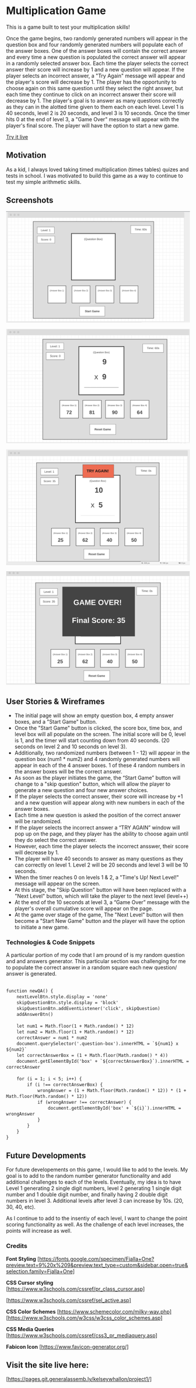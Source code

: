 
# Multiplication Game

This is a game built to test your multiplication skills! 

Once the game begins, two randomly generated numbers will appear in the question box and four randomly generated numbers will populate each of the answer boxes. One of the answer boxes will contain the correct answer and every time a new question is populated the correct answer will appear in a randomly selected answer box. Each time the player selects the correct answer their score will increase by 1 and a new question will appear. If the player selects an incorrect answer, a "Try Again" message will appear and the player's score will decrease by 1. The player has the opportunity to choose again on this same question until they select the right answer, but each time they continue to click on an incorrect answer their score will decrease by 1. The player's goal is to answer as many questions correctly as they can in the alotted time given to them each on each level. Level 1 is 40 seconds, level 2 is 20 seconds, and level 3 is 10 seconds. Once the timer hits 0 at the end of level 3, a "Game Over" message will appear with the player's final score. The player will have the option to start a new game. 

[Try it live](https://reverent-kare-d49434.netlify.app/)


## Motivation
As a kid, I always loved taking timed multiplication (times tables) quizes and tests in school. I was motivated to build this game as a way to continue to test my simple arithmetic skills.


## Screenshots

![beginning](./wireframes/beginningOfGame.png)

![during](./wireframes/duringGame.png)

![wrongAnswer](./wireframes/wrongAnswer.png)

![gameOver](./wireframes/gameOver.png)



## User Stories & Wireframes

- The initial page will show an empty question box, 4 empty answer boxes, and a "Start Game" button.
- Once the "Start Game" button is clicked, the score box, time box, and level box will all populate on the screen. The initial score will be 0, level is 1, and the timer will start counting down from 40 seconds. (20 seconds on level 2 and 10 seconds on level 3).
- Additionally, two randomized numbers (between 1 - 12) will appear in the question box (num1 * num2) and 4 randomly generated numbers will appear in each of the 4 answer boxes. 1 of these 4 random numbers in the answer boxes will be the correct answer.
- As soon as the player initiates the game, the “Start Game” button will change to a "skip question" button, which will allow the player to generate a new question and four new answer choices. 
- If the player selects the correct answer, their score will increase by +1 and a new question will appear along with new numbers in each of the answer boxes. 
- Each time a new question is asked the position of the correct answer will be randomized. 
- If the player selects the incorrect answer a “TRY AGAIN” window will pop up on the page, and they player has the ability to choose again until they do select the correct answer.
- However, each time the player selects the incorrect ansswer, their score will decrease by 1.
- The player will have 40 seconds to answer as many questions as they can correctly on level 1. Level 2 will be 20 seconds and level 3 will be 10 seconds. 
- When the timer reaches 0 on levels 1 & 2, a "Time's Up! Next Level!" message will appear on the screen.
- At this stage, the "Skip Question" button will have been replaced with a "Next Level" button, which will take the player to the next level (level++)
- At the end of the 10 seconds at level 3, a “Game Over” message with the player's overall cumulative score will appear on the page. 
- At the game over stage of the game, The "Next Level" button will then become a "Start New Game" button and the player will have the option to initiate a new game. 


### Technologies & Code Snippets
A particular portion of my code that I am pround of is my random question and and answers generator. This particular section was challenging for me to populate the correct answer in a random square each new question/ answer is generated. 

```

function newQA() {
    nextLevelBtn.style.display = 'none'
    skipQuestionBtn.style.display = 'block'
    skipQuestionBtn.addEventListener('click', skipQuestion)
    addAnswerBtn()

    let num1 = Math.floor(1 + Math.random() * 12)
    let num2 = Math.floor(1 + Math.random() * 12)
    correctAnswer = num1 * num2
    document.querySelector('.question-box').innerHTML = `${num1} x ${num2}`
    let correctAnswerBox = (1 + Math.floor(Math.random() * 4))
    document.getElementById('box' + `${correctAnswerBox}`).innerHTML = correctAnswer

    for (i = 1; i < 5; i++) {
        if (i !== correctAnswerBox) {
            wrongAnswer = (1 + Math.floor(Math.random() * 12)) * (1 + Math.floor(Math.random() * 12))
            if (wrongAnswer !== correctAnswer) {
                document.getElementById('box' + `${i}`).innerHTML = wrongAnswer
            }
        }
    }
}

```

## Future Developments
For future developements on this game, I would like to add to the levels. My goal is to add to the random number generator functionality and add additional challenges to each of the levels. Eventually, my idea is to have Level 1 generating 2 single digit numbers, level 2 generating 1 single digit number and 1 double digit number, and finally having 2 double digit numbers in level 3. Additional levels after level 3 can increase by 10s. (20, 30, 40, etc). 

As I continue to add to the insentiy of each level, I want to change the point scoring functionality as well. As the challenge of each level increases, the points will increase as well. 


### Credits

**Font Styling**
[https://fonts.google.com/specimen/Fjalla+One?preview.text=9%20x%209&preview.text_type=custom&sidebar.open=true&selection.family=Fjalla+One]

**CSS Cursor styling**
[https://www.w3schools.com/cssref/pr_class_cursor.asp]

[https://www.w3schools.com/cssref/sel_active.asp]

**CSS Color Schemes**
[https://www.schemecolor.com/milky-way.php]
[https://www.w3schools.com/w3css/w3css_color_schemes.asp]

**CSS Media Queries**
[https://www.w3schools.com/cssref/css3_pr_mediaquery.asp]

**Fabicon Icon**
[https://www.favicon-generator.org/]


## Visit the site live here: 
[https://pages.git.generalassemb.ly/kelseywhallon/project1/]


